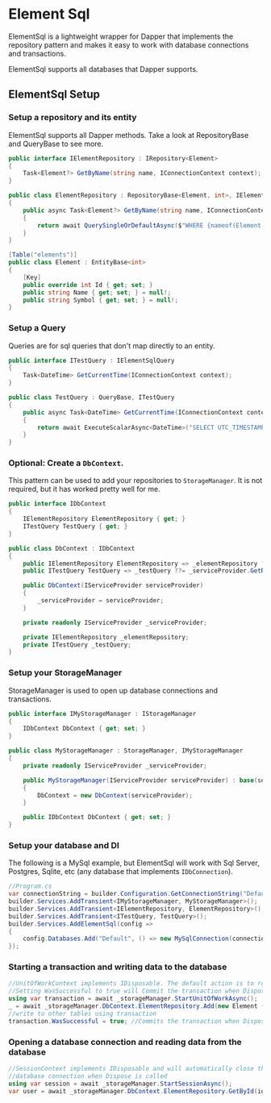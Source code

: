 # Element Sql

ElementSql is a lightweight wrapper for Dapper that implements the repository pattern and makes it easy to work with database connections and transactions.

ElementSql supports all databases that Dapper supports.

## ElementSql Setup

### Setup a repository and its entity

ElementSql supports all Dapper methods. Take a look at RepositoryBase and QueryBase to see more.

```csharp
public interface IElementRepository : IRepository<Element>
{
    Task<Element?> GetByName(string name, IConnectionContext context);
}

public class ElementRepository : RepositoryBase<Element, int>, IElementRepository
{
    public async Task<Element?> GetByName(string name, IConnectionContext context)
    {
        return await QuerySingleOrDefaultAsync($"WHERE {nameof(Element.Name)} = @Name", new { name }, context);
    }
}

[Table("elements")]
public class Element : EntityBase<int>
{
    [Key]
    public override int Id { get; set; }
    public string Name { get; set; } = null!;
    public string Symbol { get; set; } = null!;
}
```

### Setup a Query

Queries are for sql queries that don't map directly to an entity.

```csharp
public interface ITestQuery : IElementSqlQuery
{
    Task<DateTime> GetCurrentTime(IConnectionContext context);
}

public class TestQuery : QueryBase, ITestQuery
{
    public async Task<DateTime> GetCurrentTime(IConnectionContext context)
    {
        return await ExecuteScalarAsync<DateTime>("SELECT UTC_TIMESTAMP()", null!, context);
    }
}
```

### Optional: Create a ```DbContext```. 

This pattern can be used to add your repositories to ```StorageManager```. It is not required, but it has worked pretty well for me.

```csharp
public interface IDbContext
{
    IElementRepository ElementRepository { get; }
    ITestQuery TestQuery { get; }
}

public class DbContext : IDbContext
{
    public IElementRepository ElementRepository => _elementRepository ??= _serviceProvider.GetRequiredService<IElementRepository>();
    public ITestQuery TestQuery => _testQuery ??= _serviceProvider.GetRequiredService<ITestQuery>();

    public DbContext(IServiceProvider serviceProvider)
    {
        _serviceProvider = serviceProvider;
    }

    private readonly IServiceProvider _serviceProvider;

    private IElementRepository _elementRepository;
    private ITestQuery _testQuery;
}
```

### Setup your StorageManager

StorageManager is used to open up database connections and transactions.

```csharp
public interface IMyStorageManager : IStorageManager
{
    IDbContext DbContext { get; set; }
}

public class MyStorageManager : StorageManager, IMyStorageManager
{
    private readonly IServiceProvider _serviceProvider;

    public MyStorageManager(IServiceProvider serviceProvider) : base(serviceProvider)
    {
        DbContext = new DbContext(serviceProvider);
    }

    public IDbContext DbContext { get; set; }
}
```

### Setup your database and DI

The following is a MySql example, but ElementSql will work with Sql Server, Postgres, Sqlite, etc (any database that implements ```IDbConnection```).

```csharp
//Program.cs
var connectionString = builder.Configuration.GetConnectionString("DefaultConnectionString")!;
builder.Services.AddTransient<IMyStorageManager, MyStorageManager>();
builder.Services.AddTransient<IElementRepository, ElementRepository>();
builder.Services.AddTransient<ITestQuery, TestQuery>();
builder.Services.AddElementSql(config =>
{
    config.Databases.Add("Default", () => new MySqlConnection(connectionString));
});
```

### Starting a transaction and writing data to the database

```csharp
//UnitOfWorkContext implements IDisposable. The default action is to rollback on error.
//Setting WasSuccessful to true will Commit the transaction when Dispose is called.
using var transaction = await _storageManager.StartUnitOfWorkAsync();
_ = await _storageManager.DbContext.ElementRepository.Add(new Element { Name = "Selenium" }, transaction);
//write to other tables using transaction
transaction.WasSuccessful = true; //Commits the transaction when Dispose is called
```

### Opening a database connection and reading data from the database

```csharp
//SessionContext implements IDisposable and will automatically close the
//database connection when Dispose is called
using var session = await _storageManager.StartSessionAsync();
var user = await _storageManager.DbContext.ElementRepository.GetById(id, session);
```
